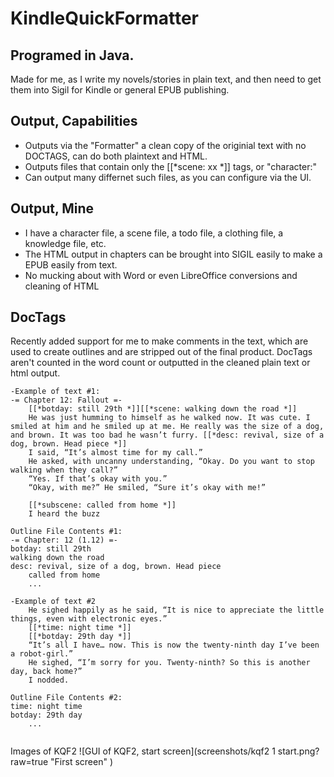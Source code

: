 # KindleQuickFormatter

## Programed in Java.
Made for me, as I write my novels/stories in plain text, and then need to get them into Sigil for Kindle or general EPUB publishing.

## Output, Capabilities
* Outputs via the "Formatter" a clean copy of the originial text with no DOCTAGS, can do both plaintext and HTML.
* Outputs files that contain only the [[*scene: xx *]] tags, or "character:"
* Can output many differnet such files, as you can configure via the UI.

## Output, Mine
* I have a character file, a scene file, a todo file, a clothing file, a knowledge file, etc.
* The HTML output in chapters can be brought into SIGIL easily to make a EPUB easily from text.
* No mucking about with Word or even LibreOffice conversions and cleaning of HTML

## DocTags
Recently added support for me to make comments in the text, which are used to create outlines and are stripped out of the final product. DocTags aren't counted in the word count or outputted in the cleaned plain text or html output.

```
-Example of text #1:
-= Chapter 12: Fallout =-
	[[*botday: still 29th *]][[*scene: walking down the road *]]
	He was just humming to himself as he walked now. It was cute. I smiled at him and he smiled up at me. He really was the size of a dog, and brown. It was too bad he wasn’t furry. [[*desc: revival, size of a dog, brown. Head piece *]]
	I said, “It’s almost time for my call.”
	He asked, with uncanny understanding, “Okay. Do you want to stop walking when they call?”
	“Yes. If that’s okay with you.”
	“Okay, with me?” He smiled, “Sure it’s okay with me!”
  
	[[*subscene: called from home *]]
	I heard the buzz
  
Outline File Contents #1:
-= Chapter: 12 (1.12) =-
botday: still 29th
walking down the road
desc: revival, size of a dog, brown. Head piece
	called from home
	...
  
-Example of text #2
	He sighed happily as he said, “It is nice to appreciate the little things, even with electronic eyes.”
	[[*time: night time *]]
	[[*botday: 29th day *]]
	“It’s all I have… now. This is now the twenty-ninth day I’ve been a robot-girl.”
	He sighed, “I’m sorry for you. Twenty-ninth? So this is another day, back home?”
	I nodded.
  
Outline File Contents #2:
time: night time
botday: 29th day
	...
  
```

Images of KQF2
![GUI of KQF2, start screen](screenshots/kqf2 1 start.png?raw=true "First screen" )



